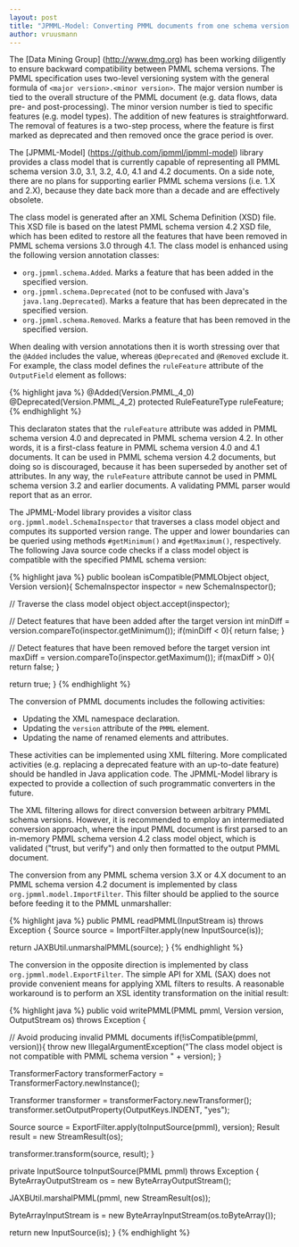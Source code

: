 ```yaml
---
layout: post
title: "JPMML-Model: Converting PMML documents from one schema version to another"
author: vruusmann
---
```


The [Data Mining Group] (http://www.dmg.org) has been working diligently to ensure backward compatibility between PMML schema versions. The PMML specification uses two-level versioning system with the general formula of `<major version>.<minor version>`. The major version number is tied to the overall structure of the PMML document (e.g. data flows, data pre- and post-processing). The minor version number is tied to specific features (e.g. model types). The addition of new features is straightforward. The removal of features is a two-step process, where the feature is first marked as deprecated and then removed once the grace period is over.

The [JPMML-Model] (https://github.com/jpmml/jpmml-model) library provides a class model that is currently capable of representing all PMML schema version 3.0, 3.1, 3.2, 4.0, 4.1 and 4.2 documents. On a side note, there are no plans for supporting earlier PMML schema versions (i.e. 1.X and 2.X), because they date back more than a decade and are effectively obsolete.

The class model is generated after an XML Schema Definition (XSD) file. This XSD file is based on the latest PMML schema version 4.2 XSD file, which has been edited to restore all the features that have been removed in PMML schema versions 3.0 through 4.1. The class model is enhanced using the following version annotation classes:

 * `org.jpmml.schema.Added`. Marks a feature that has been added in the specified version.
 * `org.jpmml.schema.Deprecated` (not to be confused with Java's `java.lang.Deprecated`). Marks a feature that has been deprecated in the specified version.
 * `org.jpmml.schema.Removed`. Marks a feature that has been removed in the specified version.

When dealing with version annotations then it is worth stressing over that the `@Added` includes the value, whereas `@Deprecated` and `@Removed` exclude it. For example, the class model defines the `ruleFeature` attribute of the `OutputField` element as follows:

{% highlight java %}
@Added(Version.PMML_4_0)
@Deprecated(Version.PMML_4_2)
protected RuleFeatureType ruleFeature;
{% endhighlight %}

This declaraton states that the `ruleFeature` attribute was added in PMML schema version 4.0 and deprecated in PMML schema version 4.2. In other words, it is a first-class feature in PMML schema version 4.0 and 4.1 documents. It can be used in PMML schema version 4.2 documents, but doing so is discouraged, because it has been superseded by another set of attributes. In any way, the `ruleFeature` attribute cannot be used in PMML schema version 3.2 and earlier documents. A validating PMML parser would report that as an error.

The JPMML-Model library provides a visitor class `org.jpmml.model.SchemaInspector` that traverses a class model object and computes its supported version range. The upper and lower boundaries can be queried using methods `#getMinimum()` and `#getMaximum()`, respectively. The following Java source code checks if a class model object is compatible with the specified PMML schema version:

{% highlight java %}
public boolean isCompatible(PMMLObject object, Version version){
  SchemaInspector inspector = new SchemaInspector();

  // Traverse the class model object
  object.accept(inspector);

  // Detect features that have been added after the target version
  int minDiff = version.compareTo(inspector.getMinimum());
  if(minDiff < 0){
    return false;
  }

  // Detect features that have been removed before the target version
  int maxDiff = version.compareTo(inspector.getMaximum());
  if(maxDiff > 0){
    return false;
  }

  return true;
}
{% endhighlight %}

The conversion of PMML documents includes the following activities:

 * Updating the XML namespace declaration.
 * Updating the `version` attribute of the `PMML` element.
 * Updating the name of renamed elements and attributes.

These activities can be implemented using XML filtering. More complicated activities (e.g. replacing a deprecated feature with an up-to-date feature) should be handled in Java application code. The JPMML-Model library is expected to provide a collection of such programmatic converters in the future.

The XML filtering allows for direct conversion between arbitrary PMML schema versions. However, it is recommended to employ an intermediated conversion approach, where the input PMML document is first parsed to an in-memory PMML schema version 4.2 class model object, which is validated ("trust, but verify") and only then formatted to the output PMML document.

The conversion from any PMML schema version 3.X or 4.X document to an PMML schema version 4.2 document is implemented by class `org.jpmml.model.ImportFilter`. This filter should be applied to the source before feeding it to the PMML unmarshaller:

{% highlight java %}
public PMML readPMML(InputStream is) throws Exception {
  Source source = ImportFilter.apply(new InputSource(is));

  return JAXBUtil.unmarshalPMML(source);
}
{% endhighlight %}

The conversion in the opposite direction is implemented by class `org.jpmml.model.ExportFilter`. The simple API for XML (SAX) does not provide convenient means for applying XML filters to results. A reasonable workaround is to perform an XSL identity transformation on the initial result:

{% highlight java %}
public void writePMML(PMML pmml, Version version, OutputStream os) throws Exception {

  // Avoid producing invalid PMML documents
  if(!isCompatible(pmml, version)){
    throw new IllegalArgumentException("The class model object is not compatible with PMML schema version " + version);
  }

  TransformerFactory transformerFactory = TransformerFactory.newInstance();

  Transformer transformer = transformerFactory.newTransformer();
  transformer.setOutputProperty(OutputKeys.INDENT, "yes");

  Source source = ExportFilter.apply(toInputSource(pmml), version);
  Result result = new StreamResult(os);

  transformer.transform(source, result);
}

private InputSource toInputSource(PMML pmml) throws Exception {
  ByteArrayOutputStream os = new ByteArrayOutputStream();

  JAXBUtil.marshalPMML(pmml, new StreamResult(os));

  ByteArrayInputStream is = new ByteArrayInputStream(os.toByteArray());

  return new InputSource(is);
}
{% endhighlight %}